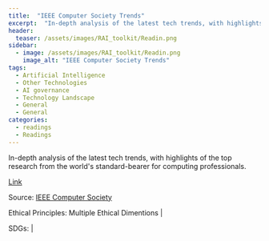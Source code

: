 ```yaml
---
title:  "IEEE Computer Society Trends"  
excerpt:  "In-depth analysis of the latest tech trends, with highlights of the top research from the world's standard-bearer for computing professionals. (...)"  
header:
  teaser: /assets/images/RAI_toolkit/Readin.png
sidebar:
  - image: /assets/images/RAI_toolkit/Readin.png
    image_alt: "IEEE Computer Society Trends"
tags:
  - Artificial Intelligence
  - Other Technologies
  - AI governance
  - Technology Landscape
  - General
  - General
categories:
  - readings
  - Readings
---
```

In-depth analysis of the latest tech trends, with highlights of the top research from the world's standard-bearer for computing professionals.

[Link](https://www.computer.org/publications/tech-news/trends)

Source: [IEEE Computer Society](https://www.computer.org/publications/tech-news/trends)

Ethical Principles: Multiple Ethical Dimentions | 

SDGs:  | 

